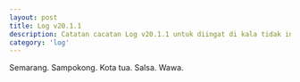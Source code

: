 ```yaml
---
layout: post
title: Log v20.1.1
description: Catatan cacatan Log v20.1.1 untuk diingat di kala tidak ingat sekaligus sengaja tidak ingat agar kembali mengingat.
category: 'log'
---
```


Semarang.
Sampokong.
Kota tua.
Salsa.
Wawa.
